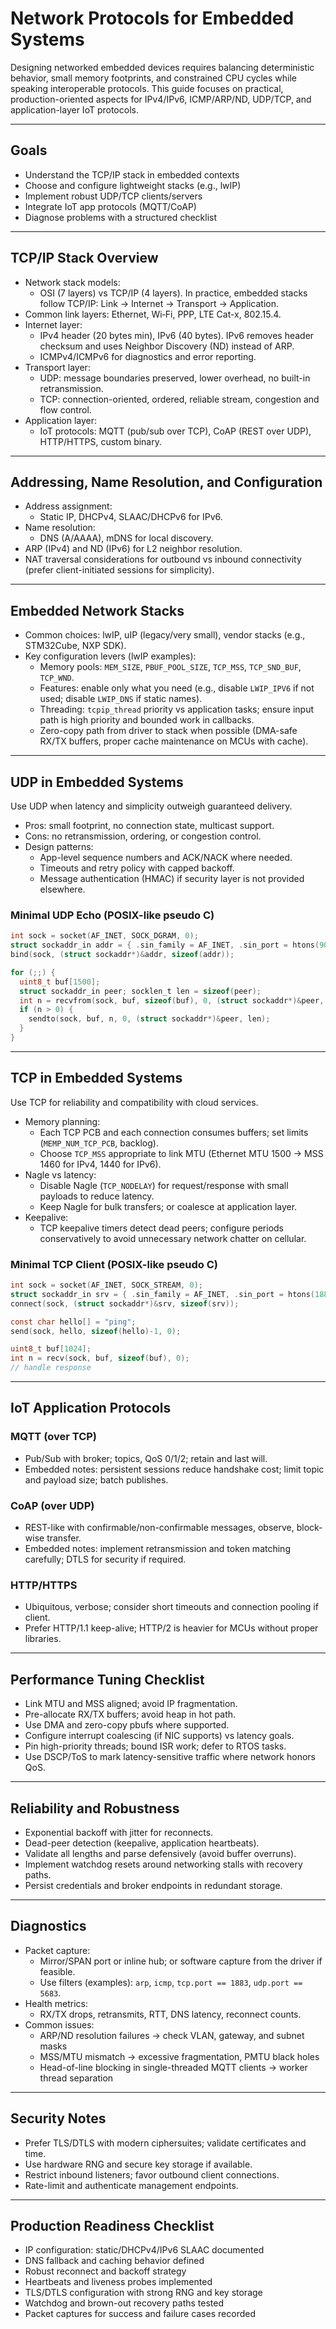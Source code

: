 # Network Protocols for Embedded Systems

Designing networked embedded devices requires balancing deterministic behavior, small memory footprints, and constrained CPU cycles while speaking interoperable protocols. This guide focuses on practical, production-oriented aspects for IPv4/IPv6, ICMP/ARP/ND, UDP/TCP, and application-layer IoT protocols.

---

## Goals
- Understand the TCP/IP stack in embedded contexts
- Choose and configure lightweight stacks (e.g., lwIP)
- Implement robust UDP/TCP clients/servers
- Integrate IoT app protocols (MQTT/CoAP)
- Diagnose problems with a structured checklist

---

## TCP/IP Stack Overview

- Network stack models:
  - OSI (7 layers) vs TCP/IP (4 layers). In practice, embedded stacks follow TCP/IP: Link → Internet → Transport → Application.
- Common link layers: Ethernet, Wi‑Fi, PPP, LTE Cat-x, 802.15.4.
- Internet layer:
  - IPv4 header (20 bytes min), IPv6 (40 bytes). IPv6 removes header checksum and uses Neighbor Discovery (ND) instead of ARP.
  - ICMPv4/ICMPv6 for diagnostics and error reporting.
- Transport layer:
  - UDP: message boundaries preserved, lower overhead, no built-in retransmission.
  - TCP: connection-oriented, ordered, reliable stream, congestion and flow control.
- Application layer:
  - IoT protocols: MQTT (pub/sub over TCP), CoAP (REST over UDP), HTTP/HTTPS, custom binary.

---

## Addressing, Name Resolution, and Configuration

- Address assignment:
  - Static IP, DHCPv4, SLAAC/DHCPv6 for IPv6.
- Name resolution:
  - DNS (A/AAAA), mDNS for local discovery.
- ARP (IPv4) and ND (IPv6) for L2 neighbor resolution.
- NAT traversal considerations for outbound vs inbound connectivity (prefer client-initiated sessions for simplicity).

---

## Embedded Network Stacks

- Common choices: lwIP, uIP (legacy/very small), vendor stacks (e.g., STM32Cube, NXP SDK).
- Key configuration levers (lwIP examples):
  - Memory pools: `MEM_SIZE`, `PBUF_POOL_SIZE`, `TCP_MSS`, `TCP_SND_BUF`, `TCP_WND`.
  - Features: enable only what you need (e.g., disable `LWIP_IPV6` if not used; disable `LWIP_DNS` if static names).
  - Threading: `tcpip_thread` priority vs application tasks; ensure input path is high priority and bounded work in callbacks.
  - Zero-copy path from driver to stack when possible (DMA-safe RX/TX buffers, proper cache maintenance on MCUs with cache).

---

## UDP in Embedded Systems

Use UDP when latency and simplicity outweigh guaranteed delivery.

- Pros: small footprint, no connection state, multicast support.
- Cons: no retransmission, ordering, or congestion control.
- Design patterns:
  - App-level sequence numbers and ACK/NACK where needed.
  - Timeouts and retry policy with capped backoff.
  - Message authentication (HMAC) if security layer is not provided elsewhere.

### Minimal UDP Echo (POSIX-like pseudo C)

```c
int sock = socket(AF_INET, SOCK_DGRAM, 0);
struct sockaddr_in addr = { .sin_family = AF_INET, .sin_port = htons(9000), .sin_addr.s_addr = INADDR_ANY };
bind(sock, (struct sockaddr*)&addr, sizeof(addr));

for (;;) {
  uint8_t buf[1500];
  struct sockaddr_in peer; socklen_t len = sizeof(peer);
  int n = recvfrom(sock, buf, sizeof(buf), 0, (struct sockaddr*)&peer, &len);
  if (n > 0) {
    sendto(sock, buf, n, 0, (struct sockaddr*)&peer, len);
  }
}
```

---

## TCP in Embedded Systems

Use TCP for reliability and compatibility with cloud services.

- Memory planning:
  - Each TCP PCB and each connection consumes buffers; set limits (`MEMP_NUM_TCP_PCB`, backlog).
  - Choose `TCP_MSS` appropriate to link MTU (Ethernet MTU 1500 → MSS 1460 for IPv4, 1440 for IPv6).
- Nagle vs latency:
  - Disable Nagle (`TCP_NODELAY`) for request/response with small payloads to reduce latency.
  - Keep Nagle for bulk transfers; or coalesce at application layer.
- Keepalive:
  - TCP keepalive timers detect dead peers; configure periods conservatively to avoid unnecessary network chatter on cellular.

### Minimal TCP Client (POSIX-like pseudo C)

```c
int sock = socket(AF_INET, SOCK_STREAM, 0);
struct sockaddr_in srv = { .sin_family = AF_INET, .sin_port = htons(1883), .sin_addr.s_addr = inet_addr("192.0.2.10") };
connect(sock, (struct sockaddr*)&srv, sizeof(srv));

const char hello[] = "ping";
send(sock, hello, sizeof(hello)-1, 0);

uint8_t buf[1024];
int n = recv(sock, buf, sizeof(buf), 0);
// handle response
```

---

## IoT Application Protocols

### MQTT (over TCP)
- Pub/Sub with broker; topics, QoS 0/1/2; retain and last will.
- Embedded notes: persistent sessions reduce handshake cost; limit topic and payload size; batch publishes.

### CoAP (over UDP)
- REST-like with confirmable/non-confirmable messages, observe, block-wise transfer.
- Embedded notes: implement retransmission and token matching carefully; DTLS for security if required.

### HTTP/HTTPS
- Ubiquitous, verbose; consider short timeouts and connection pooling if client.
- Prefer HTTP/1.1 keep-alive; HTTP/2 is heavier for MCUs without proper libraries.

---

## Performance Tuning Checklist

- Link MTU and MSS aligned; avoid IP fragmentation.
- Pre-allocate RX/TX buffers; avoid heap in hot path.
- Use DMA and zero-copy pbufs where supported.
- Configure interrupt coalescing (if NIC supports) vs latency goals.
- Pin high-priority threads; bound ISR work; defer to RTOS tasks.
- Use DSCP/ToS to mark latency-sensitive traffic where network honors QoS.

---

## Reliability and Robustness

- Exponential backoff with jitter for reconnects.
- Dead-peer detection (keepalive, application heartbeats).
- Validate all lengths and parse defensively (avoid buffer overruns).
- Implement watchdog resets around networking stalls with recovery paths.
- Persist credentials and broker endpoints in redundant storage.

---

## Diagnostics

- Packet capture:
  - Mirror/SPAN port or inline hub; or software capture from the driver if feasible.
  - Use filters (examples): `arp`, `icmp`, `tcp.port == 1883`, `udp.port == 5683`.
- Health metrics:
  - RX/TX drops, retransmits, RTT, DNS latency, reconnect counts.
- Common issues:
  - ARP/ND resolution failures → check VLAN, gateway, and subnet masks
  - MSS/MTU mismatch → excessive fragmentation, PMTU black holes
  - Head-of-line blocking in single-threaded MQTT clients → worker thread separation

---

## Security Notes

- Prefer TLS/DTLS with modern ciphersuites; validate certificates and time.
- Use hardware RNG and secure key storage if available.
- Restrict inbound listeners; favor outbound client connections.
- Rate-limit and authenticate management endpoints.

---

## Production Readiness Checklist

- IP configuration: static/DHCPv4/IPv6 SLAAC documented
- DNS fallback and caching behavior defined
- Robust reconnect and backoff strategy
- Heartbeats and liveness probes implemented
- TLS/DTLS configuration with strong RNG and key storage
- Watchdog and brown-out recovery paths tested
- Packet captures for success and failure cases recorded


